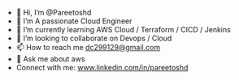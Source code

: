 - 👋 Hi, I’m @Pareetoshd
- 👀 I’m A passionate Cloud Engineer
- 🌱 I’m currently learning AWS Cloud / Terraform / CICD / Jenkins 
- 💞️ I’m looking to collaborate on Devops / Cloud 
- 📫 How to reach me dc299129@gmail.com 
- 💬 Ask me about aws
- Connect with me:
  www.linkedin.com/in/pareetoshd

<!---
Pareetoshd/Pareetoshd is a ✨ special ✨ repository because its `README.md` (this file) appears on your GitHub profile.
You can click the Preview link to take a look at your changes.
--->
